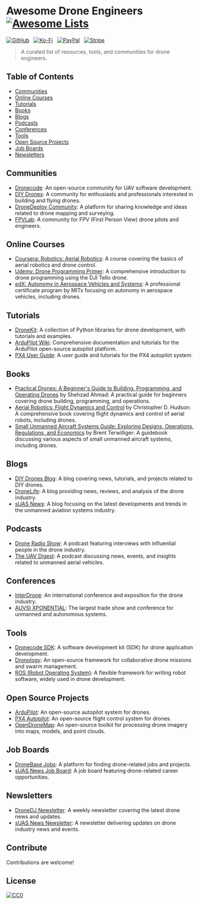 # Awesome Drone Engineers [![Awesome Lists](https://srv-cdn.himpfen.io/badges/awesome-lists/awesomelists-flat.svg)](https://github.com/brandonhimpfen/awesome)

[![GitHub](https://srv-cdn.himpfen.io/badges/github/github-flat.svg)](https://github.com/sponsors/brandonhimpfen/) &nbsp; [![Ko-Fi](https://srv-cdn.himpfen.io/badges/kofi/kofi-flat.svg)](https://ko-fi.com/brandonhimpfen) &nbsp; [![PayPal](https://srv-cdn.himpfen.io/badges/paypal/paypal-flat.svg)](https://paypal.me/brandonhimpfen) &nbsp; [![Stripe](https://srv-cdn.himpfen.io/badges/stripe/stripe-flat.svg)](https://tinyurl.com/e8ymxdw3)

> A curated list of resources, tools, and communities for drone engineers.

## Table of Contents

- [Communities](#communities)
- [Online Courses](#online-courses)
- [Tutorials](#tutorials)
- [Books](#books)
- [Blogs](#blogs)
- [Podcasts](#podcasts)
- [Conferences](#conferences)
- [Tools](#tools)
- [Open Source Projects](#open-source-projects)
- [Job Boards](#job-boards)
- [Newsletters](#newsletters)

## Communities

- [Dronecode](https://www.dronecode.org/): An open-source community for UAV software development.
- [DIY Drones](https://diydrones.com/): A community for enthusiasts and professionals interested in building and flying drones.
- [DroneDeploy Community](https://community.dronedeploy.com/): A platform for sharing knowledge and ideas related to drone mapping and surveying.
- [FPVLab](http://fpvlab.com/): A community for FPV (First Person View) drone pilots and engineers.

## Online Courses

- [Coursera: Robotics: Aerial Robotics](https://www.coursera.org/learn/robotics-flight): A course covering the basics of aerial robotics and drone control.
- [Udemy: Drone Programming Primer](https://www.udemy.com/course/drone-programming-primer/): A comprehensive introduction to drone programming using the DJI Tello drone.
- [edX: Autonomy in Aerospace Vehicles and Systems](https://www.edx.org/professional-certificate/mitx-autonomy-in-aerospace-vehicles-and-systems): A professional certificate program by MITx focusing on autonomy in aerospace vehicles, including drones.

## Tutorials

- [DroneKit](http://python.dronekit.io/): A collection of Python libraries for drone development, with tutorials and examples.
- [ArduPilot Wiki](http://ardupilot.org/): Comprehensive documentation and tutorials for the ArduPilot open-source autopilot platform.
- [PX4 User Guide](https://docs.px4.io/): A user guide and tutorials for the PX4 autopilot system.

## Books

- [Practical Drones: A Beginner's Guide to Building, Programming, and Operating Drones](https://www.amazon.com/Practical-Drones-Beginners-Building-Programming/dp/1484238987) by Shehzad Ahmad: A practical guide for beginners covering drone building, programming, and operations.
- [Aerial Robotics: Flight Dynamics and Control](https://www.springer.com/gp/book/9783540894462) by Christopher D. Hudson: A comprehensive book covering flight dynamics and control of aerial robots, including drones.
- [Small Unmanned Aircraft Systems Guide: Exploring Designs, Operations, Regulations, and Economics](https://www.amazon.com/Small-Unmanned-Aircraft-Systems-Guide/dp/1138100261) by Brent Terwilliger: A guidebook discussing various aspects of small unmanned aircraft systems, including drones.

## Blogs

- [DIY Drones Blog](https://diydrones.com/profiles/blog/list): A blog covering news, tutorials, and projects related to DIY drones.
- [DroneLife](https://dronelife.com/): A blog providing news, reviews, and analysis of the drone industry.
- [sUAS News](https://www.suasnews.com/): A blog focusing on the latest developments and trends in the unmanned aviation systems industry.

## Podcasts

- [Drone Radio Show](https://droneradioshow.com/): A podcast featuring interviews with influential people in the drone industry.
- [The UAV Digest](http://theuavdigest.com/): A podcast discussing news, events, and insights related to unmanned aerial vehicles.

## Conferences

- [InterDrone](https://www.interdrone.com/): An international conference and exposition for the drone industry.
- [AUVSI XPONENTIAL](https://www.xponential.org/xponential2023/public/enter.aspx): The largest trade show and conference for unmanned and autonomous systems.

## Tools

- [Dronecode SDK](https://sdk.dronecode.org/): A software development kit (SDK) for drone application development.
- [Dronology](https://www.dronology.io/): An open-source framework for collaborative drone missions and swarm management.
- [ROS (Robot Operating System)](https://www.ros.org/): A flexible framework for writing robot software, widely used in drone development.

## Open Source Projects

- [ArduPilot](https://github.com/ArduPilot/ardupilot): An open-source autopilot system for drones.
- [PX4 Autopilot](https://github.com/PX4/PX4-Autopilot): An open-source flight control system for drones.
- [OpenDroneMap](https://github.com/OpenDroneMap/OpenDroneMap): An open-source toolkit for processing drone imagery into maps, models, and point clouds.

## Job Boards

- [DroneBase Jobs](https://www.dronebase.com/jobs): A platform for finding drone-related jobs and projects.
- [sUAS News Job Board](https://www.suasnews.com/job-board/): A job board featuring drone-related career opportunities.

## Newsletters

- [DroneDJ Newsletter](https://dronedj.com/newsletter/): A weekly newsletter covering the latest drone news and updates.
- [sUAS News Newsletter](https://www.suasnews.com/subscribe/): A newsletter delivering updates on drone industry news and events.

## Contribute

Contributions are welcome!

## License

[![CC0](https://mirrors.creativecommons.org/presskit/buttons/88x31/svg/by-sa.svg)](http://creativecommons.org/licenses/by-sa/4.0/)
